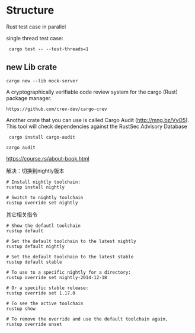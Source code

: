 
# Structure

Rust test case  in parallel

single thread test case:

``` 
 cargo test -- --test-threads=1
```

## new Lib crate

``` 
cargo new --lib mock-server
```

A cryptographically verifiable code review system for the cargo (Rust) package manager.

``` 
https://github.com/crev-dev/cargo-crev
```

Another crate that you can use is called Cargo Audit (http://mng.bz/VyO5). This
tool will check dependencies against the RustSec Advisory Database

``` 
 cargo install cargo-audit
```

```
cargo audit
```


https://course.rs/about-book.html


解决：切换到nightly版本
``` 
# Install nightly toolchain:
rustup install nightly

# Switch to nightly toolchain
rustup override set nightly
```

其它相关指令
``` 
# Show the defautl toolchain
rustup default

# Set the default toolchain to the latest nightly
rustup default nightly

# Set the default toolchain to the latest stable
rustup default stable

# To use to a specific nightly for a directory:
rustup override set nightly-2014-12-18

# Or a specific stable release:
rustup override set 1.17.0

# To see the active toolchain
rustup show

# To remove the override and use the default toolchain again,
rustup override unset
```